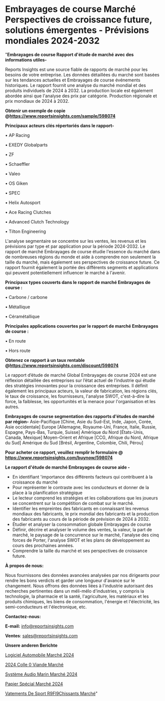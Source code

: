 # Embrayages de course Marché Perspectives de croissance future, solutions émergentes - Prévisions mondiales 2024-2032

"<strong>Embrayages de course Rapport d'étude de marché avec des informations utiles-</strong>

Reports Insights est une source fiable de rapports de marché pour les besoins de votre entreprise. Les données détaillées du marché sont basées sur les tendances actuelles et Embrayages de course événements historiques. Le rapport fournit une analyse du marché mondial et des produits individuels de 2024 à 2032. La production locale est également abordée ainsi que l'analyse des prix par catégorie. Production régionale et prix mondiaux de 2024 à 2032.

<strong><b>Obtenir un exemple de copie @</b></strong><a href=https://www.reportsinsights.com/sample/598074><strong><b>https://www.reportsinsights.com/sample/598074</b></strong></a>

<b>Principaux acteurs clés répertoriés dans le rapport-</b>

<b> </b>• AP Racing

• EXEDY Globalparts

• ZF

• Schaeffler

• Valeo

• OS Giken

• SPEC

• Helix Autosport

• Ace Racing Clutches

• Advanced Clutch Technology

• Tilton Engineering

L'analyse segmentaire se concentre sur les ventes, les revenus et les prévisions par type et par application pour la période 2024-2032. Le rapport de marché Embrayages de course étudie l'essence du marché dans de nombreuses régions du monde et aide à comprendre non seulement la taille du marché, mais également ses perspectives de croissance future. Ce rapport fournit également la portée des différents segments et applications qui peuvent potentiellement influencer le marché à l'avenir.

<strong>Principaux types couverts dans le rapport de marché Embrayages de course :</strong>

• Carbone / carbone

• Métallique

• Céramétallique

<strong>Principales applications couvertes par le rapport de marché Embrayages de course :</strong>

• En route

• Hors route

<strong><b>Obtenez ce rapport à un taux rentable @</b></strong><a href=https://www.reportsinsights.com/discount/598074><strong><b>https://www.reportsinsights.com/discount/598074</b></strong></a>

Le rapport d’étude de marché Global Embrayages de course 2024 est une réflexion détaillée des entreprises sur l’état actuel de l’industrie qui étudie des stratégies innovantes pour la croissance des entreprises. Il définit également les principaux acteurs, la valeur de fabrication, les régions clés, le taux de croissance, les fournisseurs, l'analyse SWOT, c'est-à-dire la force, la faiblesse, les opportunités et la menace pour l'organisation et les autres.

<strong>Embrayages de course segmentation des rapports d'études de marché par région-</strong>
Asie-Pacifique [Chine, Asie du Sud-Est, Inde, Japon, Corée, Asie occidentale]
Europe [Allemagne, Royaume-Uni, France, Italie, Russie, Espagne, Pays-Bas, Turquie, Suisse]
Amérique du Nord [États-Unis, Canada, Mexique]
Moyen-Orient et Afrique [CCG, Afrique du Nord, Afrique du Sud]
Amérique du Sud [Brésil, Argentine, Colombie, Chili, Pérou]

<strong>Pour acheter ce rapport, veuillez remplir le formulaire @   <a href=https://www.reportsinsights.com/buynow/598074>https://www.reportsinsights.com/buynow/598074</a></strong>

<strong>Le rapport d'étude de marché Embrayages de course aide -</strong>
<ul>
  <li>En identifiant 'importance des différents facteurs qui contribuent à la croissance du marché</li>
  <li>Pour représenter le contraste avec les conducteurs et donner de la place à la planification stratégique</li>
  <li>Le lecteur comprend les stratégies et les collaborations que les joueurs se concentrent sur la compétition de combat sur le marché.</li>
  <li>Identifier les empreintes des fabricants en connaissant les revenus mondiaux des fabricants, le prix mondial des fabricants et la production des fabricants au cours de la période de prévision de 2024 à 2032.</li>
  <li>Étudier et analyser la consommation globale Embrayages de course</li>
  <li>Définir, décrire et analyser le volume des ventes, la valeur, la part de marché, le paysage de la concurrence sur le marché, l'analyse des cinq forces de Porter, l'analyse SWOT et les plans de développement au cours des prochaines années.</li>
  <li>Comprendre la taille du marché et ses perspectives de croissance future.</li>
</ul>
<strong>À propos de nous:</strong>

Nous fournissons des données avancées analysées par nos dirigeants pour rendre les bons verdicts et garder une longueur d'avance sur le changement. Nous offrons des données liées à l'industrie autorisant des recherches pertinentes dans un méli-mélo d'industries, y compris la technologie, la pharmacie et la santé, l'agriculture, les matériaux et les produits chimiques, les biens de consommation, l'énergie et l'électricité, les semi-conducteurs et l'électronique, etc.

<strong>Contactez-nous:</strong>

<strong>E-mail:</strong> <a href=mailto:info@reportsinsights.com>info@reportsinsights.com</a>

<strong>Ventes</strong>: <a href=mailto:sales@reportsinsights.com>sales@reportsinsights.com</a>

<strong>Unsere anderen Berichte</strong>

<a href=https://www.linkedin.com/pulse/logiciel-automobile-marché-rapport-détude-dedécouverte-pur6c/>Logiciel Automobile Marché 2024</a>

<a href=https://www.linkedin.com/pulse/2024-colle-%C3%A0-viande-march%C3%A9-informations-bas%C3%A9es-niwgc/>2024 Colle 0 Viande Marché</a>

<a href=https://www.linkedin.com/pulse/système-audio-marin-marché-progrès-technologiques-yhkac/>Système Audio Marin Marché 2024</a>

<a href=https://www.linkedin.com/pulse/papier-spécial-marché-aperçus-dune-analyse-complète-gzihe/>Papier Spécial Marché 2024</a>

<a href=https://www.linkedin.com/pulse/v%C3%AAtements-de-sport-r%C3%A9fl%C3%A9chissants-march%C3%A9-nfp8c/>Vatements De Sport R9Fl9Chissants Marché</a>"
